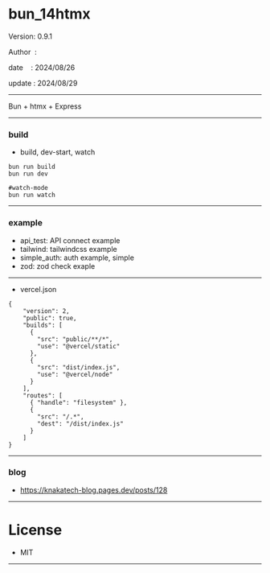 ﻿# bun_14htmx

 Version: 0.9.1

 Author  :

 date    : 2024/08/26

 update : 2024/08/29 

***

Bun + htmx + Express


***
### build

* build, dev-start, watch

```
bun run build
bun run dev

#watch-mode
bun run watch
```

***
### example
* api_test: API connect example
* tailwind: tailwindcss example
* simple_auth: auth example, simple
* zod: zod check exaple

***
* vercel.json

```
{
    "version": 2,
    "public": true,
    "builds": [
      {
        "src": "public/**/*",
        "use": "@vercel/static"
      },        
      {
        "src": "dist/index.js",
        "use": "@vercel/node"
      }
    ],
    "routes": [
      { "handle": "filesystem" },
      {
        "src": "/.*",
        "dest": "/dist/index.js"
      }
    ]
}
```
***
### blog

* https://knakatech-blog.pages.dev/posts/128

***
# License

* MIT

***


